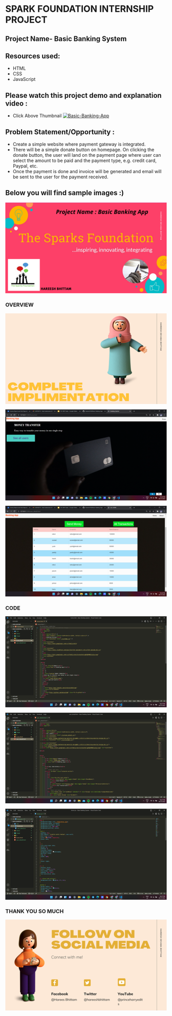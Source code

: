 # SPARK FOUNDATION INTERNSHIP PROJECT

## Project Name- Basic Banking System

## Resources used:
   - HTML
   - CSS
   - JavaScript

## Please watch this project demo and explanation video :
- Click Above Thumbnail
[![Basic-Banking-App](https://img.youtube.com/vi/aSXQbNmphDQ/0.jpg)](https://www.youtube.com/watch?v=aSXQbNmphDQ&t=12s)

## Problem Statement/Opportunity :
- Create a simple website where payment gateway is integrated.
- There will be a simple donate button on homepage. On clicking the donate button, the user will land on the payment page where user can select the amount to be paid and the payment type, e.g. credit card, Paypal, etc.
- Once the payment is done and invoice will be generated and email will be sent to the user for the payment received.

## Below you will find sample images :)

![](image/1.png)


### OVERVIEW

![](image/3.png)

![](image/11.png)


![](image/12.png)


### CODE

![](image/14.png)


![](image/15.png)


![](image/16.png)

### THANK YOU SO MUCH

![](image/4.png)



